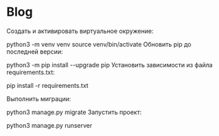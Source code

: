 # Blog

Создать и активировать виртуальное окружение:

  python3 -m venv venv
  source venv/bin/activate 
Обновить pip до последней версии:

  python3 -m pip install --upgrade pip
Установить зависимости из файла requirements.txt:

  pip install -r requirements.txt

Выполнить миграции:

  python3 manage.py migrate
Запустить проект:

  python3 manage.py runserver
